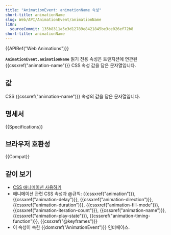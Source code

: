 ```yaml
---
title: "AnimationEvent: animationName 속성"
short-title: animationName
slug: Web/API/AnimationEvent/animationName
l10n:
  sourceCommit: 135b8311a5e3d12789e8421845be3ce026ef72b8
short-title: animationName
---
```


{{APIRef("Web Animations")}}

**`AnimationEvent.animationName`** 읽기 전용 속성은 트랜지션에 연관된 {{cssxref("animation-name")}} CSS 속성 값을 담은 문자열입니다.

## 값

CSS {{cssxref("animation-name")}} 속성의 값을 담은 문자열입니다.

## 명세서

{{Specifications}}

## 브라우저 호환성

{{Compat}}

## 같이 보기

- [CSS 애니메이션 사용하기](/ko/docs/Web/CSS/CSS_animations/Using_CSS_animations)
- 애니메이션 관련 CSS 속성과 @규칙: {{cssxref("animation")}},
  {{cssxref("animation-delay")}}, {{cssxref("animation-direction")}},
  {{cssxref("animation-duration")}}, {{cssxref("animation-fill-mode")}},
  {{cssxref("animation-iteration-count")}}, {{cssxref("animation-name")}},
  {{cssxref("animation-play-state")}}, {{cssxref("animation-timing-function")}},
  {{cssxref("@keyframes")}}
- 이 속성이 속한 {{domxref("AnimationEvent")}} 인터페이스.
